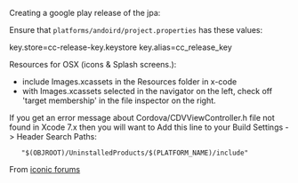 Creating a google play release of the jpa:

Ensure that `platforms/andoird/project.properties` has these values:

key.store=cc-release-key.keystore
key.alias=cc_release_key


Resources for OSX (icons & Splash screens.):  
* include Images.xcassets in the Resources folder in x-code
* with Images.xcassets selected in the navigator on the left,
check off 'target membership' in the file inspector on the right.

If you get an error message about Cordova/CDVViewController.h file not found in
Xcode 7.x then you will want to Add this line to your
Build Settings -> Header Search Paths:

       "$(OBJROOT)/UninstalledProducts/$(PLATFORM_NAME)/include"

From [iconic forums](http://forum.ionicframework.com/t/cordova-cdvviewcontroller-h-file-not-found-in-xcode-7-1-beta/32232/5)
